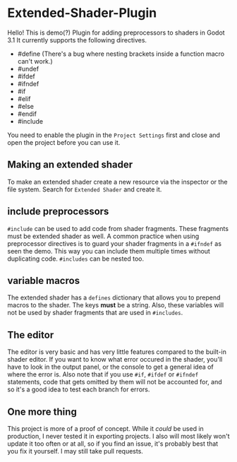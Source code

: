 # Extended-Shader-Plugin

Hello! This is demo(?) Plugin for adding preprocessors to shaders in Godot 3.1
It currently supports the following directives.
* #define (There's a bug where nesting brackets inside a function macro can't work.)
* #undef
* #ifdef
* #ifndef
* #if
* #elif
* #else
* #endif
* #include

You need to enable the plugin in the `Project Settings` first and close and open the project before you can use it.

## Making an extended shader

To make an extended shader create a new resource via the inspector or the file system. Search for `Extended Shader` and create it.

## include preprocessors

`#include` can be used to add code from shader fragments. These fragments must be extended shader as well. A common practice when using preprocessor directives is to guard your shader fragments in a `#ifndef` as seen the demo. This way you can include them multiple times without duplicating code. `#includes` can be nested too.

## variable macros

The extended shader has a `defines` dictionary that allows you to prepend macros to the shader. The keys __must__ be a string. Also, these variables will not be used by shader fragments that are used in `#includes`.

## The editor

The editor is very basic and has very little features compared to the built-in shader editor. If you want to know what error occured in the shader, you'll have to look in the output panel, or the console to get a general idea of where the error is. Also note that if you use `#if`, `#ifdef` or `#ifndef` statements, code that gets omitted by them will not be accounted for, and so it's a good idea to test each branch for errors.

## One more thing

This project is more of a proof of concept. While it _could_ be used in production, I never tested it in exporting projects. I also will most likely won't update it too often or at all, so if you find an issue, it's probably best that you fix it yourself. I may still take pull requests.
